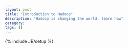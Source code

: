 ```yaml
---
layout: post
title: "Introduction to Hadoop"
description: "Hadoop is changing the world, learn how"
category: 
tags: []
---
```

{% include JB/setup %}
